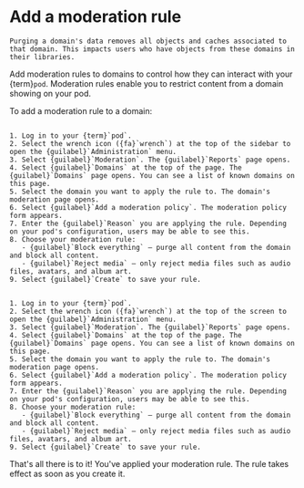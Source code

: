 # Add a moderation rule

```{warning}
Purging a domain's data removes all objects and caches associated to that domain. This impacts users who have objects from these domains in their libraries.
```

Add moderation rules to domains to control how they can interact with your {term}`pod`. Moderation rules enable you to restrict content from a domain showing on your pod.

To add a moderation rule to a domain:

```{tabbed} Desktop

1. Log in to your {term}`pod`.
2. Select the wrench icon ({fa}`wrench`) at the top of the sidebar to open the {guilabel}`Administration` menu.
3. Select {guilabel}`Moderation`. The {guilabel}`Reports` page opens.
4. Select {guilabel}`Domains` at the top of the page. The {guilabel}`Domains` page opens. You can see a list of known domains on this page.
5. Select the domain you want to apply the rule to. The domain's moderation page opens.
6. Select {guilabel}`Add a moderation policy`. The moderation policy form appears.
7. Enter the {guilabel}`Reason` you are applying the rule. Depending on your pod's configuration, users may be able to see this.
8. Choose your moderation rule:
   - {guilabel}`Block everything` – purge all content from the domain and block all content.
   - {guilabel}`Reject media` – only reject media files such as audio files, avatars, and album art.
9. Select {guilabel}`Create` to save your rule.

```

```{tabbed} Mobile

1. Log in to your {term}`pod`.
2. Select the wrench icon ({fa}`wrench`) at the top of the screen to open the {guilabel}`Administration` menu.
3. Select {guilabel}`Moderation`. The {guilabel}`Reports` page opens.
4. Select {guilabel}`Domains` at the top of the page. The {guilabel}`Domains` page opens. You can see a list of known domains on this page.
5. Select the domain you want to apply the rule to. The domain's moderation page opens.
6. Select {guilabel}`Add a moderation policy`. The moderation policy form appears.
7. Enter the {guilabel}`Reason` you are applying the rule. Depending on your pod's configuration, users may be able to see this.
8. Choose your moderation rule:
   - {guilabel}`Block everything` – purge all content from the domain and block all content.
   - {guilabel}`Reject media` – only reject media files such as audio files, avatars, and album art.
9. Select {guilabel}`Create` to save your rule.

```

That's all there is to it! You've applied your moderation rule. The rule takes effect as soon as you create it.
